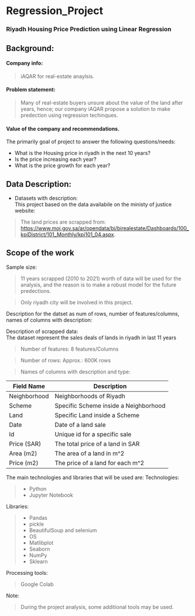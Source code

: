 # Regression_Project

### Riyadh Housing Price Prediction using Linear Regression

## Background:
#### Company info:
> iAQAR for real-estate anaylsis.

#### Problem statement:
> Many of real-estate buyers unsure about the value of the land after years, hence; our company iAQAR propose a solution to make predection using regression techinques.
> 
#### Value of the company and recommendations.
The primarily goal of project to answer the following questions/needs:
* What is the Housing price in riyadh in the next 10 years?
* Is the price increasing each year?
* What is the price growth for each year?

## Data Description:
* Datasets with description: </br>
This project based on the data availabile on the ministy of justice website:

> The land prices are scrapped from: https://www.moj.gov.sa/ar/opendata/bi/birealestate/Dashboards/100_kpiDistrict/101_Monthly/kpi101_04.aspx. <br />


## Scope of the work
Sample size:

>  11 years scrapped (2010 to 2021) worth of data will be used for the analysis, and the reason is to make a robust model for the future predections.

> Only riyadh city will be involved in this project.

Description for the datset as num of rows, number of features/columns, names of columns with description:

Description of scrapped data: </br>
The dataset represent the sales deals of lands in riyadh in last 11 years

> Number of features:  8 features/Columns

> Number of rows: Approx.: 600K rows

> Names of columns with description and type:

| Field Name | Description                                                                      |
|-------------|---------------------------------------------------------------------------------|
| Neighborhood| Neighborhoods of Riyadh                                                         |
| Scheme      | Specific Scheme inside a Neighborhood                                           |                                 |
| Land        | Specific Land inside a Scheme                                                   |
| Date        | Date of a land sale                                                             |
| Id          | Unique id for a specific sale                                                   |
| Price (SAR) | The total price of a land in SAR                                                |
| Area (m2)	  | The area of a land in m^2                                                       |                          |
| Price (m2)  | The price of a land for each m^2                                                |




The main technologies and libraries that will be used are:
Technologies:
> - Python
> - Jupyter Notebook

Libraries:
> - Pandas
> - pickle
> - BeautifulSoup and selenium
> - OS
> - Matlibplot
> - Seaborn
> - NumPy
> - Sklearn

Processing tools: 
> Google Colab

Note:
> During the project analysis, some additional tools may be used.
